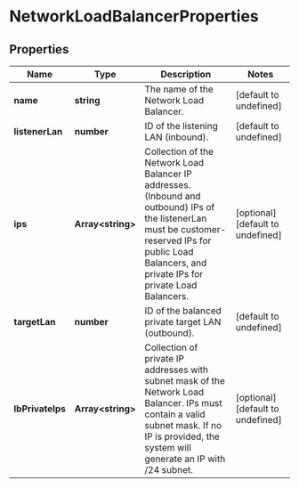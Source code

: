 # NetworkLoadBalancerProperties

## Properties
| Name | Type | Description | Notes |
| ------------ | ------------- | ------------- | ------------- |
| **name** | **string** | The name of the Network Load Balancer. | [default to undefined] |
| **listenerLan** | **number** | ID of the listening LAN (inbound). | [default to undefined] |
| **ips** | **Array&lt;string&gt;** | Collection of the Network Load Balancer IP addresses. (Inbound and outbound) IPs of the listenerLan must be customer-reserved IPs for public Load Balancers, and private IPs for private Load Balancers. | [optional] [default to undefined] |
| **targetLan** | **number** | ID of the balanced private target LAN (outbound). | [default to undefined] |
| **lbPrivateIps** | **Array&lt;string&gt;** | Collection of private IP addresses with subnet mask of the Network Load Balancer. IPs must contain a valid subnet mask. If no IP is provided, the system will generate an IP with /24 subnet. | [optional] [default to undefined] |


